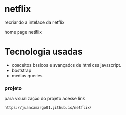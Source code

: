 # netflix
 recriando a inteface da netflix


 home page netiflix

 <h1>Tecnologia usadas</h1>

 - conceitos basicos e avançados de html css javascript.
 - bootstrap
 - medias queries


<h3> projeto </h3>

para visualização do projeto acesse link

```shell script
https://juancamargo01.github.io/netflix/
```
